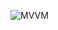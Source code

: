 ![MVVM](https://user-images.githubusercontent.com/6671872/199394211-5d896355-fde6-482b-bdac-739a0525059c.png)
